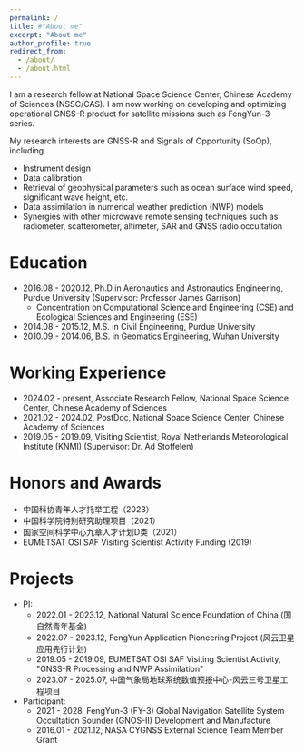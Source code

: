 ```yaml
---
permalink: /
title: #"About me"
excerpt: "About me"
author_profile: true
redirect_from: 
  - /about/
  - /about.html
---
```


I am a research fellow at National Space Science Center, Chinese Academy of Sciences (NSSC/CAS). I am now working on developing and optimizing operational GNSS-R product for satellite missions such as FengYun-3 series.

My research interests are GNSS-R and Signals of Opportunity (SoOp), including
* Instrument design
* Data calibration
* Retrieval of geophysical parameters such as ocean surface wind speed, significant wave height, etc.
* Data assimilation in numerical weather prediction (NWP) models
* Synergies with other microwave remote sensing techniques such as radiometer, scatterometer, altimeter, SAR and GNSS radio occultation

Education
======
* 2016.08 - 2020.12, Ph.D in Aeronautics and Astronautics Engineering, Purdue University (Supervisor: Professor James Garrison)
   * Concentration on Computational Science and Engineering (CSE) and Ecological Sciences and Engineering (ESE)
* 2014.08 - 2015.12, M.S. in Civil Engineering, Purdue University
* 2010.09 - 2014.06, B.S. in Geomatics Engineering, Wuhan University

Working Experience
======
* 2024.02 - present, Associate Research Fellow, National Space Science Center, Chinese Academy of Sciences
* 2021.02 - 2024.02, PostDoc, National Space Science Center, Chinese Academy of Sciences
* 2019.05 - 2019.09, Visiting Scientist, Royal Netherlands Meteorological Institute (KNMI) (Supervisor: Dr. Ad Stoffelen)

Honors and Awards
======
* 中国科协青年人才托举工程（2023）
* 中国科学院特别研究助理项目（2021）
* 国家空间科学中心九章人才计划D类（2021）
* EUMETSAT OSI SAF Visiting Scientist Activity Funding (2019)

Projects
======
* PI:
  * 2022.01 - 2023.12, National Natural Science Foundation of China (国自然青年基金)
  * 2022.07 - 2023.12, FengYun Application Pioneering Project (风云卫星应用先行计划)
  * 2019.05 - 2019.09, EUMETSAT OSI SAF Visiting Scientist Activity, "GNSS-R Processing and NWP Assimilation"
  * 2023.07 - 2025.07, 中国气象局地球系统数值预报中心-风云三号卫星工程项目
* Participant:
  * 2021 - 2028, FengYun-3 (FY-3) Global Navigation Satellite System Occultation Sounder (GNOS-II) Development and Manufacture
  * 2016.01 - 2021.12, NASA CYGNSS External Science Team Member Grant

